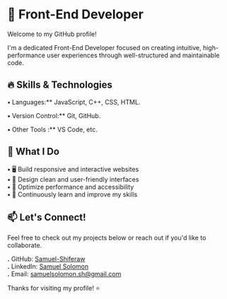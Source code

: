 # 🚀 Front-End Developer

Welcome to my GitHub profile!  

I'm a dedicated Front-End Developer focused on creating intuitive, high-performance user experiences through well-structured and maintainable code.

## 🔥 Skills & Technologies
**•** Languages:** JavaScript, C++, CSS, HTML. 

**•** Version Control:** Git, GitHub.

**•** Other Tools :** VS Code, etc.

## 📌 What I Do

**•** 🖥️ Build responsive and interactive websites  
**•** 🎨 Design clean and user-friendly interfaces  
**•** 🔧 Optimize performance and accessibility  
**•**  🚀 Continuously learn and improve my skills

  
## 📫 Let's Connect!

Feel free to check out my projects below or reach out if you'd like to collaborate.

**.** GitHub: [Samuel-Shiferaw](https://github.com/Samuel-Shiferaw)  
**.** LinkedIn: [Samuel Solomon](https://www.linkedin.com/in/samuel-solomon-95729233b/)  
**.** Email: [samuelsolomon.sh@gmail.com](mailto:samuelsolomon.sh@gmail.com)



Thanks for visiting my profile! ⭐  
